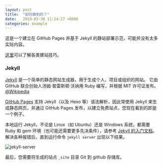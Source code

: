 ```yaml
---
layout: post
title:  "如何做到的？"
date:   2019-05-30 11:24:27 +0800
categories: example
---
```


这是一个建立在 GitHub Pages 并基于 Jekyll 的静站部署示范，可能并没有太多实际内容。

[这里](http://www.thailycare.com/blog/)可以了解各类建站技巧。

###  Jekyll

[Jekyll](https://jekyllrb.com/) 是一个简单的静态网站生成器，用于生成个人、项目或组织的网站。 它由 GitHub 联合创始人汤姆·普雷斯顿·沃纳用 Ruby 编写，并根据 MIT 许可证发布。[@Wikipedia](https://en.wikipedia.org/wiki/Jekyll_(software))

[GitHub Pages](https://pages.github.com/) 支持 Jekyll（以及 Hexo 等）语法解析，因此常使用 Jekyll 来生成静态网页，并通过 GitHub Pages 发布，以建立免费站点，您现在看到的即是一个例子。

本地运行 Jekyll，不论是 Linux（如 Ubuntu）还是 Windows 系统，都需要 Ruby 和 gem 环境（也可能还需要更多先决条件），请参考 [Jekyll 的入门文档](https://jekyllrb.com/docs/installation/)。解决各种报错后，直到运行命令 `jekyll server` 出现以下结果。

![jekyll-server](/jekylldemo/images/jekyll-server.png)

最后，您需要将生成的站点 `_site` 目录 Git 到 github 存储库。

